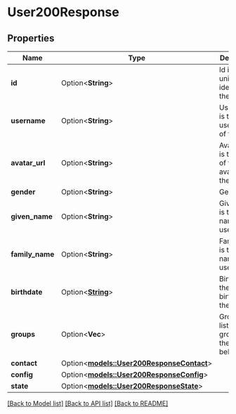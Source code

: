 # User200Response

## Properties

Name | Type | Description | Notes
------------ | ------------- | ------------- | -------------
**id** | Option<**String**> | Id is the unique identifier for the user. | [optional]
**username** | Option<**String**> | Username is the username of the user. | [optional]
**avatar_url** | Option<**String**> | AvatarURL is the URL of the avatar of the user. | [optional]
**gender** | Option<**String**> | Gender | [optional]
**given_name** | Option<**String**> | GivenName is the given name of the user. | [optional]
**family_name** | Option<**String**> | FamilyName is the family name of the user. | [optional]
**birthdate** | Option<[**String**](string.md)> | Birthdate is the birthdate of the user. | [optional]
**groups** | Option<**Vec<String>**> | Groups is a list of groups that the user belongs to. | [optional]
**contact** | Option<[**models::User200ResponseContact**](User_200_response_contact.md)> |  | [optional]
**config** | Option<[**models::User200ResponseConfig**](User_200_response_config.md)> |  | [optional]
**state** | Option<[**models::User200ResponseState**](User_200_response_state.md)> |  | [optional]

[[Back to Model list]](../README.md#documentation-for-models) [[Back to API list]](../README.md#documentation-for-api-endpoints) [[Back to README]](../README.md)


